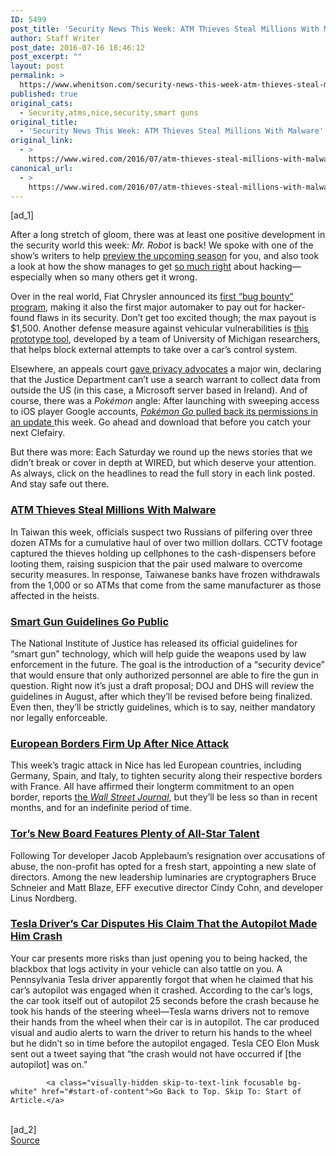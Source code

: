 ```yaml
---
ID: 5499
post_title: 'Security News This Week: ATM Thieves Steal Millions With Malware'
author: Staff Writer
post_date: 2016-07-16 18:46:12
post_excerpt: ""
layout: post
permalink: >
  https://www.whenitson.com/security-news-this-week-atm-thieves-steal-millions-with-malware/
published: true
original_cats:
  - Security,atms,nice,security,smart guns
original_title:
  - 'Security News This Week: ATM Thieves Steal Millions With Malware'
original_link:
  - >
    https://www.wired.com/2016/07/atm-thieves-steal-millions-with-malware/
canonical_url:
  - >
    https://www.wired.com/2016/07/atm-thieves-steal-millions-with-malware/
---
```

 [ad_1]
<br><div id=""><p>After a long stretch of gloom, there was at least one positive development in the security world this week: <em>Mr. Robot</em> is back! We spoke with one of the show’s writers to help <a href="https://www.wired.com/2016/07/mr-robot-season-2-preview/" target="_blank">preview the upcoming season</a> for you, and also took a look at how the show manages to get <a href="https://www.wired.com/2016/07/real-hackers-behind-mr-robot-get-right/" target="_blank">so much right</a> about hacking—especially when so many others get it wrong.</p>
<p>Over in the real world, Fiat Chrysler announced its <a href="https://www.wired.com/2016/07/chrysler-launches-detroits-first-bug-bounty-hackers/" target="_blank">first “bug bounty” program</a>, making it also the first major automaker to pay out for hacker-found flaws in its security. Don’t get too excited though; the max payout is $1,500. Another defense measure against vehicular vulnerabilities is <a href="https://www.wired.com/2016/07/clever-tool-shields-car-hacks-watching-internal-clocks/" target="_blank">this prototype tool</a>, developed by a team of University of Michigan researchers, that helps block external attempts to take over a car’s control system.</p>
<p>Elsewhere, an appeals court <a href="https://www.wired.com/2016/07/big-privacy-ruling-says-feds-cant-grab-data-abroad-warrant/" target="_blank">gave privacy advocates</a> a major win, declaring that the Justice Department can’t use a search warrant to collect data from outside the US (in this case, a Microsoft server based in Ireland). And of course, there was a <em>Pokémon</em> angle: After launching with sweeping access to iOS player Google accounts, <a href="https://www.wired.com/2016/07/update-pokemon-go-app-now-fix-privacy-mess/" target="_blank"><em>Pokémon Go</em> pulled back its permissions in an update </a>this week. Go ahead and download that before you catch your next Clefairy.</p>
<p>But there was more: Each Saturday we round up the news stories that we didn’t break or cover in depth at WIRED, but which deserve your attention. As always, click on the headlines to read the full story in each link posted. And stay safe out there.</p>
<h3><a href="http://www.reuters.com/article/us-taiwan-banks-theft-idUSKCN0ZT0Y6" target="_blank">ATM Thieves Steal Millions With Malware</a></h3>
<p>In Taiwan this week, officials suspect two Russians of pilfering over three dozen ATMs for a cumulative haul of over two million dollars. CCTV footage captured the thieves holding up cellphones to the cash-dispensers before looting them, raising suspicion that the pair used malware to overcome security measures. In response, Taiwanese banks have frozen withdrawals from the 1,000 or so ATMs that come from the same manufacturer as those affected in the heists. </p>
<h3><a href="https://www.engadget.com/2016/07/15/us-government-releases-proposed-guidelines-for-smart-guns/" target="_blank">Smart Gun Guidelines Go Public</a></h3>
<p>The National Institute of Justice has released its official guidelines for “smart gun” technology, which will help guide the weapons used by law enforcement in the future. The goal is the introduction of a “security device” that would ensure that only authorized personnel are able to fire the gun in question. Right now it’s just a draft proposal; DOJ and DHS will review the guidelines in August, after which they’ll be revised before being finalized. Even then, they’ll be strictly guidelines, which is to say, neither mandatory nor legally enforceable.</p>
<h3><a href="http://www.wsj.com/articles/after-nice-attack-italy-spain-tighten-security-on-french-border-1468575621" target="_blank">European Borders Firm Up After Nice Attack</a></h3>
<p>This week’s tragic attack in Nice has led European countries, including Germany, Spain, and Italy, to tighten security along their respective borders with France. All have affirmed their longterm commitment to an open border, reports <a href="http://www.wsj.com/articles/after-nice-attack-italy-spain-tighten-security-on-french-border-1468575621" target="_blank">the <em>Wall Street Journal</em></a>, but they’ll be less so than in recent months, and for an indefinite period of time.</p>
<h3><a href="http://arstechnica.com/security/2016/07/in-wake-of-appelbaum-fiasco-tor-project-shakes-up-board-of-directors/" target="_blank">Tor’s New Board Features Plenty of All-Star Talent</a></h3>
<p>Following Tor developer Jacob Applebaum’s resignation over accusations of abuse, the non-profit has opted for a fresh start, appointing a new slate of directors. Among the new leadership luminaries are cryptographers Bruce Schneier and Matt Blaze, EFF executive director Cindy Cohn, and developer Linus Nordberg.</p>
<h3><a href="http://money.cnn.com/2016/07/14/technology/tesla-autopilot-crash-pennsylvania/">Tesla Driver’s Car Disputes His Claim That the Autopilot Made Him Crash</a></h3>
<p>Your car presents more risks than just opening you to being hacked, the blackbox that logs activity in your vehicle can also tattle on you. A Pennsylvania Tesla driver apparently forgot that when he claimed that his car’s autopilot was engaged when it crashed. According to the car’s logs, the car took itself out of autopilot 25 seconds before the crash because he took his hands of the steering wheel—Tesla warns drivers not to remove their hands from the wheel when their car is in autopilot. The car produced visual and audio alerts to warn the driver to return his hands to the wheel but he didn’t so in time before the autopilot engaged. Tesla CEO Elon Musk sent out a tweet saying that “the crash would not have occurred if [the autopilot] was on.”</p>

			<a class="visually-hidden skip-to-text-link focusable bg-white" href="#start-of-content">Go Back to Top. Skip To: Start of Article.</a>

			
</div>
<br>[ad_2]
<br><a href="https://www.wired.com/2016/07/atm-thieves-steal-millions-with-malware/">Source </a>